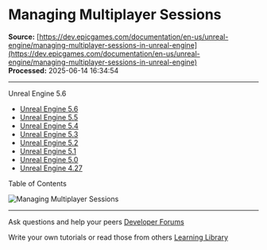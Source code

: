 # Managing Multiplayer Sessions

**Source:** [https://dev.epicgames.com/documentation/en-us/unreal-engine/managing-multiplayer-sessions-in-unreal-engine](https://dev.epicgames.com/documentation/en-us/unreal-engine/managing-multiplayer-sessions-in-unreal-engine)  
**Processed:** 2025-06-14 16:34:54

---

Unreal Engine 5.6

-   [Unreal Engine 5.6](/documentation/en-us/unreal-engine/managing-multiplayer-sessions-in-unreal-engine?application_version=5.6)
-   [Unreal Engine 5.5](/documentation/en-us/unreal-engine/managing-multiplayer-sessions-in-unreal-engine?application_version=5.5)
-   [Unreal Engine 5.4](/documentation/en-us/unreal-engine/managing-multiplayer-sessions-in-unreal-engine?application_version=5.4)
-   [Unreal Engine 5.3](/documentation/en-us/unreal-engine/managing-multiplayer-sessions-in-unreal-engine?application_version=5.3)
-   [Unreal Engine 5.2](/documentation/en-us/unreal-engine/managing-multiplayer-sessions-in-unreal-engine?application_version=5.2)
-   [Unreal Engine 5.1](/documentation/en-us/unreal-engine/managing-multiplayer-sessions-in-unreal-engine?application_version=5.1)
-   [Unreal Engine 5.0](/documentation/en-us/unreal-engine/managing-multiplayer-sessions-in-unreal-engine?application_version=5.0)
-   [Unreal Engine 4.27](/documentation/en-us/unreal-engine/managing-multiplayer-sessions-in-unreal-engine?application_version=4.27)

Table of Contents

![Managing Multiplayer Sessions](https://dev.epicgames.com/community/api/documentation/image/3df03f39-2cae-4a1d-8b6e-6f827e27fb40?resizing_type=fill&width=1920&height=335)

---

Ask questions and help your peers [Developer Forums](https://forums.unrealengine.com/categories?tag=unreal-engine)

Write your own tutorials or read those from others [Learning Library](https://documentation-assets-ssr/community/unreal-engine/learning)